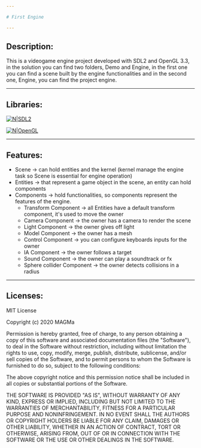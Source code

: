 ```yaml
---

# First Engine

---
```


## Description:

This is a videogame engine project developed with SDL2 and OpenGL 3.3, in the solution you can find two folders, Demo and Engine, in the first one you can find a scene built by the engine functionalities and in the second one, Engine, you can find the project engine.

---

## Libraries:

[![N|SDL2](https://www.libsdl.org/media/SDL_logo.png)](https://www.libsdl.org/download-2.0.php)

[![N|OpenGL](https://www.opengl.org/img/opengl_logo.jpg)](https://www.opengl.org/)

---

## Features:

* Scene -> can hold entities and the kernel (kernel manage the engine task so Scene is essential for engine operation)
* Entities -> that represent a game object in the scene, an entity can hold components
* Components -> hold functionalities, so components represent the features of the engine.
  * Transform Component -> all Entities have a default transform component, it's used to move the owner
  * Camera Component -> the owner has a camera to render the scene
  * Light Component -> the owner gives off light
  * Model Component -> the owner has a mesh
  * Control Component -> you can configure keyboards inputs for the owner
  * IA Component -> the owner follows a target
  * Sound Component -> the owner can play a soundtrack or fx
  * Sphere collider Component -> the owner detects collisions in a radius

---

## Licenses:

MIT License

Copyright (c) 2020 MAGMa

Permission is hereby granted, free of charge, to any person obtaining a copy
of this software and associated documentation files (the "Software"), to deal
in the Software without restriction, including without limitation the rights
to use, copy, modify, merge, publish, distribute, sublicense, and/or sell
copies of the Software, and to permit persons to whom the Software is
furnished to do so, subject to the following conditions:

The above copyright notice and this permission notice shall be included in all
copies or substantial portions of the Software.

THE SOFTWARE IS PROVIDED "AS IS", WITHOUT WARRANTY OF ANY KIND, EXPRESS OR
IMPLIED, INCLUDING BUT NOT LIMITED TO THE WARRANTIES OF MERCHANTABILITY,
FITNESS FOR A PARTICULAR PURPOSE AND NONINFRINGEMENT. IN NO EVENT SHALL THE
AUTHORS OR COPYRIGHT HOLDERS BE LIABLE FOR ANY CLAIM, DAMAGES OR OTHER
LIABILITY, WHETHER IN AN ACTION OF CONTRACT, TORT OR OTHERWISE, ARISING FROM,
OUT OF OR IN CONNECTION WITH THE SOFTWARE OR THE USE OR OTHER DEALINGS IN THE
SOFTWARE.
